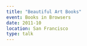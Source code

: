 ```yaml
---
title: "Beautiful Art Books"
event: Books in Browsers
date: 2011-10
location: San Francisco
type: talk
---
```


